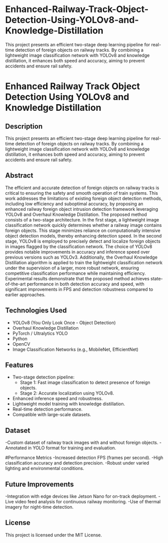 # Enhanced-Railway-Track-Object-Detection-Using-YOLOv8-and-Knowledge-Distillation
This project presents an efficient two-stage deep learning pipeline for real-time detection of foreign objects on railway tracks. By combining a lightweight image classification network with YOLOv8 and knowledge distillation, it enhances both speed and accuracy, aiming to prevent accidents and ensure rail safety.

# Enhanced Railway Track Object Detection Using YOLOv8 and Knowledge Distillation

## Description
This project presents an efficient two-stage deep learning pipeline for real-time detection of foreign objects on railway tracks. By combining a lightweight image classification network with YOLOv8 and knowledge distillation, it enhances both speed and accuracy, aiming to prevent accidents and ensure rail safety.

## Abstract
The efficient and accurate detection of foreign objects on railway tracks is critical to ensuring the safety and smooth operation of train systems. This work addresses the limitations of existing foreign object detection methods, including low efficiency and suboptimal accuracy, by proposing an enhanced railway foreign object intrusion detection framework leveraging YOLOv8 and Overhaul Knowledge Distillation. The proposed method consists of a two-stage architecture. In the first stage, a lightweight image classification network quickly determines whether a railway image contains foreign objects. This stage minimizes reliance on computationally intensive object detection models, thereby enhancing detection speed. In the second stage, YOLOv8 is employed to precisely detect and localize foreign objects in images flagged by the classification network. The choice of YOLOv8 provides notable improvements in accuracy and inference speed over previous versions such as YOLOv3. Additionally, the Overhaul Knowledge Distillation algorithm is applied to train the lightweight classification network under the supervision of a larger, more robust network, ensuring competitive classification performance while maintaining efficiency. Experimental results demonstrate that the proposed method achieves state-of-the-art performance in both detection accuracy and speed, with significant improvements in FPS and detection robustness compared to earlier approaches.

## Technologies Used
- YOLOv8 (You Only Look Once - Object Detection)
- Overhaul Knowledge Distillation
- PyTorch / Ultralytics YOLO
- Python
- OpenCV
- Image Classification Networks (e.g., MobileNet, EfficientNet)

## Features
- Two-stage detection pipeline:
  - Stage 1: Fast image classification to detect presence of foreign objects.
  - Stage 2: Accurate localization using YOLOv8.
- Enhanced inference speed and robustness.
- Lightweight model training with knowledge distillation.
- Real-time detection performance.
- Compatible with large-scale datasets.

## Dataset
-Custom dataset of railway track images with and without foreign objects.
-Annotated in YOLO format for training and evaluation.

#Performance Metrics
-Increased detection FPS (frames per second).
-High classification accuracy and detection precision.
-Robust under varied lighting and environmental conditions.

## Future Improvements
-Integration with edge devices like Jetson Nano for on-track deployment.
-Live video feed analysis for continuous railway monitoring.
-Use of thermal imagery for night-time detection.

## License
This project is licensed under the MIT License.

